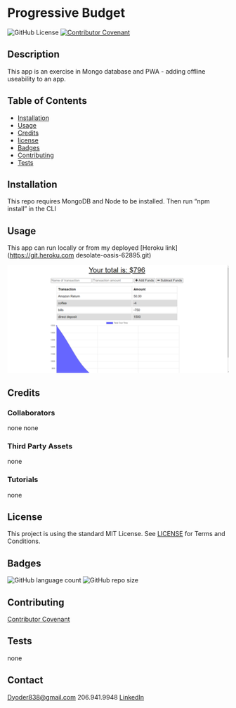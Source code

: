 # Progressive Budget 
![GitHub License](https://img.shields.io/github/license/Dyoder838/Progressive-Budget)
[![Contributor Covenant](https://img.shields.io/badge/Contributor%20Covenant-v2.0%20adopted-ff69b4.svg)](code_of_conduct.md)
                                                                                            
 ## Description
        
This app is an exercise in Mongo database and PWA - adding offline useability to an app. 

            
## Table of Contents

- [Installation](#Installation)
- [Usage](#Usage)
- [Credits](#credits)
- [license](#license)
- [Badges](#Badges)
- [Contributing](#Contributing)
- [Tests](#Tests)
            
            
## Installation

This repo requires MongoDB and Node to be installed. 
Then run “npm install” in the CLI 
        

## Usage 
        
This app can run locally or from my deployed [Heroku link] (https://git.heroku.com desolate-oasis-62895.git)
            
![screenshot](/public/assets/home-page.PNG?raw=true)

            
## Credits

### Collaborators
            
none none

### Third Party Assets
            
none

### Tutorials 
            
none

            
## License

This project is using the standard MIT License. See [LICENSE](.LICENSE) for Terms and Conditions.


## Badges

![GitHub language count](https://img.shields.io/github/languages/count/Dyoder838/Progressive-Budget)
![GitHub repo size](https://img.shields.io/github/repo-size/Dyoder838/Progressive-Budget)

            
## Contributing

[Contributor Covenant](.CODE_OF_CONDUCT.md)
            
            
## Tests

none

## Contact
Dyoder838@gmail.com
206.941.9948
[LinkedIn](www.linkedin.com/in/daniel-j-yoder)